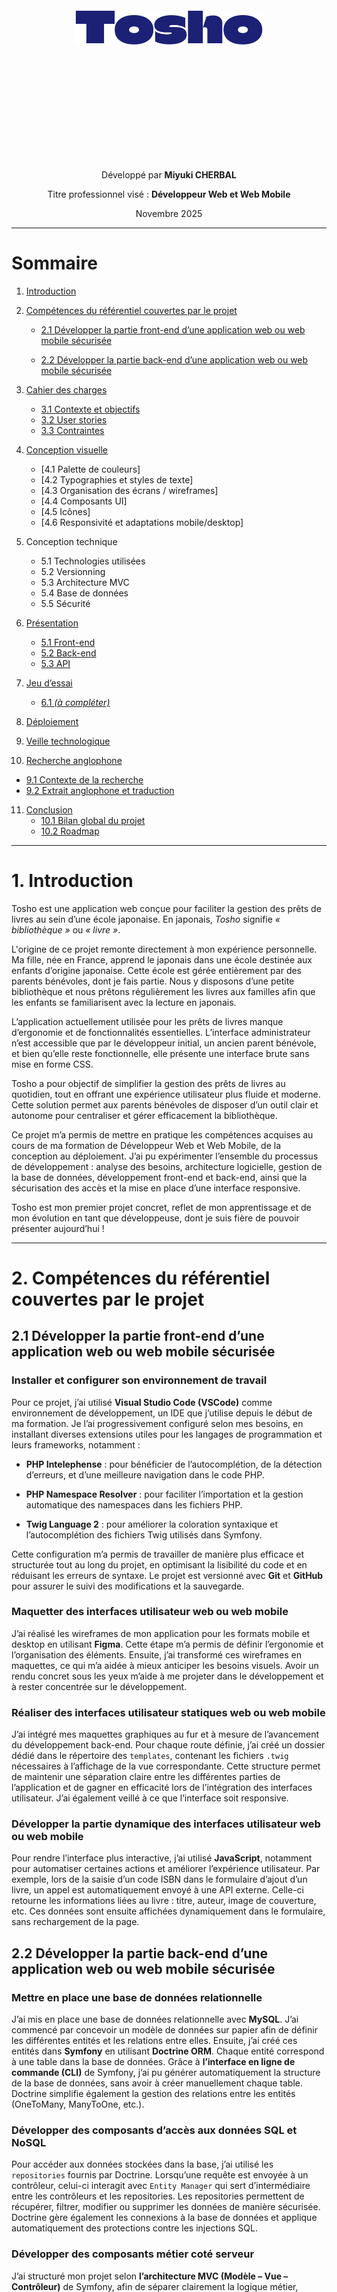 <div style="text-align:center; margin-top:300px;">

  <img src="/img/logo-big.svg" alt="logo" style="display:block; margin:auto; width:300px;">

  <div style="margin-top:200px">
    <p>Développé par <strong>Miyuki CHERBAL</strong></p>
    <p>Titre professionnel visé : <strong>Développeur Web et Web Mobile</strong></p>
    <p>Novembre 2025</p>
  </div>

</div>

<div style="page-break-after: always;"></div>

---

# Sommaire

1. [Introduction](#1-introduction)

2. [Compétences du référentiel couvertes par le projet](#2-compétences-du-référentiel-couvertes-par-le-projet)

   - [2.1 Développer la partie front-end d’une application web ou web mobile sécurisée](#21-développer-la-partie-front-end-dune-application-web-ou-web-mobile-sécurisée)

   - [2.2 Développer la partie back-end d’une application web ou web mobile sécurisée](#22-développer-la-partie-back-end-dune-application-web-ou-web-mobile-sécurisée)

3. [Cahier des charges](#3-cahier-des-charges)
   - [3.1 Contexte et objectifs](#31-contexte-et-objectifs)
   - [3.2 User stories](#32-user-stories)
   - [3.3 Contraintes](#33-contraintes)

4. [Conception visuelle](#4-conception-visuelle)
   - [4.1 Palette de couleurs]
   - [4.2 Typographies et styles de texte] 
   - [4.3 Organisation des écrans / wireframes]
   - [4.4 Composants UI]
   - [4.5 Icônes]
   - [4.6 Responsivité et adaptations mobile/desktop]

5. Conception technique
   - 5.1 Technologies utilisées
   - 5.2 Versionning
   - 5.3 Architecture MVC
   - 5.4 Base de données
   - 5.5 Sécurité

6. [Présentation](#5-présentation)
   - [5.1 Front-end](#51-front-end)
   - [5.2 Back-end](#52-back-end)
   - [5.3 API](#53-api)

7. [Jeu d’essai](#6-jeu-dessai)
   - [6.1 *(à compléter)*](#61-à-compléter)

8. [Déploiement](#7-déploiement)

9. [Veille technologique](#8-veille-technologique)

10. [Recherche anglophone](#9-recherche-anglophone)
   - [9.1 Contexte de la recherche](#91-contexte-de-la-recherche)
   - [9.2 Extrait anglophone et traduction](#92-extrait-anglophone-et-traduction)

11. [Conclusion](#10-conclusion)
    - [10.1 Bilan global du projet](#101-bilan-global-du-projet)
    - [10.2 Roadmap](#102-roadmap)


<div style="page-break-after: always;"></div>

---

# 1. Introduction

Tosho est une application web conçue pour faciliter la gestion des prêts de livres au sein d’une école japonaise. En japonais, *Tosho* signifie *« bibliothèque »* ou *« livre »*.

L'origine de ce projet remonte directement à mon expérience personnelle. Ma fille, née en France, apprend le japonais dans une école destinée aux enfants d’origine japonaise. Cette école est gérée entièrement par des parents bénévoles, dont je fais partie. Nous y disposons d’une petite bibliothèque et nous prêtons régulièrement les livres aux familles afin que les enfants se familiarisent avec la lecture en japonais.

L’application actuellement utilisée pour les prêts de livres manque d’ergonomie et de fonctionnalités essentielles. L’interface administrateur n’est accessible que par le développeur initial, un ancien parent bénévole, et bien qu’elle reste fonctionnelle, elle présente une interface brute sans mise en forme CSS.

Tosho a pour objectif de simplifier la gestion des prêts de livres au quotidien, tout en offrant une expérience utilisateur plus fluide et moderne. Cette solution permet aux parents bénévoles de disposer d’un outil clair et autonome pour centraliser et gérer efficacement la bibliothèque.

Ce projet m’a permis de mettre en pratique les compétences acquises au cours de ma formation de Développeur Web et Web Mobile, de la conception au déploiement. J’ai pu expérimenter l’ensemble du processus de développement : analyse des besoins, architecture logicielle, gestion de la base de données, développement front-end et back-end, ainsi que la sécurisation des accès et la mise en place d’une interface responsive. 

Tosho est mon premier projet concret, reflet de mon apprentissage et de mon évolution en tant que développeuse, dont je suis fière de pouvoir présenter aujourd’hui !


<div style="page-break-after: always;"></div>

---


# 2. Compétences du référentiel couvertes par le projet 

## 2.1 Développer la partie front-end d’une application web ou web mobile sécurisée

### Installer et configurer son environnement de travail

Pour ce projet, j’ai utilisé **Visual Studio Code (VSCode)** comme environnement de développement, un IDE que j’utilise depuis le début de ma formation. Je l’ai progressivement configuré selon mes besoins, en installant diverses extensions utiles pour les langages de programmation et leurs frameworks, notamment :
- **PHP Intelephense** : pour bénéficier de l’autocomplétion, de la détection d’erreurs, et d’une meilleure navigation dans le code PHP.

- **PHP Namespace Resolver** : pour faciliter l’importation et la gestion automatique des namespaces dans les fichiers PHP.

- **Twig Language 2** : pour améliorer la coloration syntaxique et l’autocomplétion des fichiers Twig utilisés dans Symfony.

Cette configuration m’a permis de travailler de manière plus efficace et structurée tout au long du projet, en optimisant la lisibilité du code et en réduisant les erreurs de syntaxe.
Le projet est versionné avec **Git** et **GitHub** pour assurer le suivi des modifications et la sauvegarde.

### Maquetter des interfaces utilisateur web ou web mobile

J’ai réalisé les wireframes de mon application pour les formats mobile et desktop en utilisant **Figma**. Cette étape m’a permis de définir l’ergonomie et l’organisation des éléments. Ensuite, j’ai transformé ces wireframes en maquettes, ce qui m’a aidée à mieux anticiper les besoins visuels. Avoir un rendu concret sous les yeux m’aide à me projeter dans le développement et à rester concentrée sur le développement.

### Réaliser des interfaces utilisateur statiques web ou web mobile

J’ai intégré mes maquettes graphiques au fur et à mesure de l’avancement du développement back-end. Pour chaque route définie, j’ai créé un dossier dédié dans le répertoire des ``templates``, contenant les fichiers ```.twig``` nécessaires à l’affichage de la vue correspondante. Cette structure permet de maintenir une séparation claire entre les différentes parties de l’application et de gagner en efficacité lors de l’intégration des interfaces utilisateur. J’ai également veillé à ce que l’interface soit responsive.

### Développer la partie dynamique des interfaces utilisateur web ou web mobile

Pour rendre l’interface plus interactive, j’ai utilisé **JavaScript**, notamment pour automatiser certaines actions et améliorer l’expérience utilisateur. Par exemple, lors de la saisie d’un code ISBN dans le formulaire d’ajout d’un livre, un appel est automatiquement envoyé à une API externe. Celle-ci retourne les informations liées au livre : titre, auteur, image de couverture, etc. Ces données sont ensuite affichées dynamiquement dans le formulaire, sans rechargement de la page. 

## 2.2 Développer la partie back-end d’une application web ou web mobile sécurisée

### Mettre en place une base de données relationnelle

J’ai mis en place une base de données relationnelle avec **MySQL**. J’ai commencé par concevoir un modèle de données sur papier afin de définir les différentes entités et les relations entre elles. Ensuite, j’ai créé ces entités dans **Symfony** en utilisant **Doctrine ORM**. Chaque entité correspond à une table dans la base de données. Grâce à **l’interface en ligne de commande (CLI)** de Symfony, j’ai pu générer automatiquement la structure de la base de données, sans avoir à créer manuellement chaque table. Doctrine simplifie également la gestion des relations entre les entités (OneToMany, ManyToOne, etc.).

### Développer des composants d’accès aux données SQL et NoSQL

Pour accéder aux données stockées dans la base, j’ai utilisé les ``repositories`` fournis par Doctrine. Lorsqu’une requête est envoyée à un contrôleur, celui-ci interagit avec ``Entity Manager`` qui sert d’intermédiaire entre les contrôleurs et les repositories.
Les repositories permettent de récupérer, filtrer, modifier ou supprimer les données de manière sécurisée. Doctrine gère également les connexions à la base de données et applique automatiquement des protections contre les injections SQL.

### Développer des composants métier coté serveur

J’ai structuré mon projet selon **l’architecture MVC (Modèle – Vue – Contrôleur)** de Symfony, afin de séparer clairement la logique métier, l’affichage et le traitement des requêtes. Chaque URL est associée à une route, dirigée vers un contrôleur dédié à une fonctionnalité précise (par exemple : prêts des livres, gestion des inventaires etc.).
Les contrôleurs interagissent avec les entités pour récupérer ou modifier les données, puis transmettent les résultats aux vues. Ce mécanisme est utilisé notamment pour la gestion complète du CRUD des livres.

### Documentner le déploiement d’une application dynamique web ou web mobile

Pour le déploiement, j’ai utilisé **Docker**, ce qui permet de standardiser l’environnement de développement et de production. J’ai rédigé un ``dockerfile`` qui décrit toutes les étapes nécessaires pour construire l’image de l’application : installation des dépendances, configuration, copie des fichiers, etc.
Toutes les commandes nécessaires à l’exécution du projet avec Docker sont documentées dans le fichier ``README.md``. Cela permet à n’importe quel utilisateur de cloner le dépôt et de lancer l’application en quelques lignes de commande, sans avoir à configurer manuellement l’environnement.

---


# 3. Cahier des charges
## 3.1 Contexte et objectifs
### Contexte
Le projet Tosho est inspiré d’une application web actuellement utilisée au sein d’une école japonaise associative qui propose des cours de japonais aux enfants d’origine japonaise résidant dans la région lyonnaise. L’école est entièrement gérée par des parents bénévoles, dont je fais partie, et met à disposition une petite bibliothèque afin d’encourager la lecture en japonais auprès des enfants.

Chaque semaine, les familles adhérentes peuvent emprunter des livres pour leurs enfants. Jusqu’à présent, ces prêts sont gérés via une application web existante, développée il y a plusieurs années par un ancien parent bénévole.
Le fonctionnement actuel est le suivant :

1. La famille choisit les livres à emprunter.

2. Chaque livre possède une étiquette avec un code unique (différent de l’ISBN) généré par l’association.

3. Le parent bibliothécaire saisit le nom de famille de l’emprunteur.

4. La liste des livres déjà empruntés par cette famille s’affiche.

5. Si la famille rapporte des livres, le bibliothécaire enregistre le retour de chaque livre.

6. Pour enregistrer un nouveau prêt, il saisit le code du livre correspondant.

Bien que cette application soit fonctionnelle, elle présente plusieurs limitations importantes :

- La partie administrateur (gestion des livres, des familles adhérentes, des bibliothécaires et des inventaires annuels) n’est pas accessible aux bénévoles actuels et nécessite toujours l’intervention du développeur d’origine.

- La recherche de familles n’est possible qu’en alphabet latin, ce qui rend la recherche en japonais (hiragana) impossible.

- L’interface est peu ergonomique, sans mise en page ni design CSS.

Ces contraintes rendent la gestion quotidienne de la bibliothèque peu flexible pour les parents bénévoles.

C’est dans ce contexte qu’a été conçu Tosho, une nouvelle application web de gestion des prêts de livres, pensée pour offrir une utilisation simple, fluide et autonome, sans dépendance à un intervenant technique extérieur.

### Objectifs

Le projet Tosho a pour objectif principal de faciliter et moderniser la gestion des prêts de livres au sein de l’école japonaise associative, tout en offrant aux parents bénévoles un outil simple, efficace et autonome.

Plus précisément, le projet vise à :

- Centraliser la gestion de la bibliothèque, en regroupant toutes les informations relatives aux livres, aux familles et aux bénévoles dans une interface administrateur claire et accessible.

- Améliorer l’ergonomie et l’expérience utilisateur, avec une interface intuitive, responsive et agréable à utiliser, adaptée aux besoins des bénévoles non techniques.

- Permettre un inventaire fiable et autonome, avec la possibilité de signaler facilement les livres manquants, mal rangés ou abîmés.

- Offrir une solution évolutive, qui pourra être enrichie ultérieurement de fonctionnalités supplémentaires (réservations, rappels automatiques, multilingue, etc.).

Ainsi, Tosho se positionne comme une solution moderne et complète, permettant aux bénévoles de gérer la bibliothèque de manière autonome et efficace, tout en garantissant un suivi fiable des prêts et retours de livres.

## 3.2 User stories

**Échelle de priorité :**  
- Priorité 0 : Obligatoire  
- Priorité 1 : Nécessaire  
- Priorité 2 : Secondaire


### Page de connexion

| En tant que...     | Je veux...                         | Afin de...                                        | Priorité |
|-------------------|------------------------------------|--------------------------------------------------|----------|
| Utilisateur (Admin ou Bibliothécaire) | Me connecter à l'application | Accéder à mes fonctionnalités selon mon rôle   | 0        |
| Utilisateur       | Récupérer mon mot de passe oublié   | Pouvoir accéder à nouveau à mon compte          | 0        |

### Gestion des prêts

| En tant que...          | Je veux...                                                       | Afin de...                             | Priorité |
|-------------------------|-----------------------------------------------------------------|---------------------------------------|----------|
| Bibliothécaire   | Enregistrer un prêt (livre, date, famille emprunteuse)          | Suivre les emprunts de livres         | 0        |
| Bibliothécaire   | Enregistrer le retour d’un livre                                 | Mettre à jour la disponibilité        | 0        |

---

### Inventaire (Côté bibliothécaire)

| En tant que...          | Je veux...                                                       | Afin de...                             | Priorité |
|-------------------------|-----------------------------------------------------------------|---------------------------------------|----------|
| Bibliothécaire   | Saisir l’ID d’un livre et valider sa présence lors de l’inventaire | Vérifier que le livre est bien là    | 1        |
| Bibliothécaire   | Signaler une anomalie                                           | Identifier anomalie                   | 1        |

---

### Gestion des livres (Admin uniquement)

| En tant que... | Je veux...                               | Afin de...                         | Priorité |
|----------------|-----------------------------------------|-----------------------------------|----------|
| Admin          | Ajouter un nouveau livre                 | Enrichir l’inventaire             | 1        |
| Admin          | Consulter les détails d’un livre        | Vérifier les informations         | 1        |
| Admin          | Modifier les informations d’un livre    | Corriger ou mettre à jour         | 1        |
| Admin          | Supprimer un livre                      | Retirer un livre obsolète         | 2        |

---

### Gestion des familles adhérentes (Admin uniquement)

| En tant que... | Je veux...                               | Afin de...                         | Priorité |
|----------------|-----------------------------------------|-----------------------------------|----------|
| Admin          | Ajouter une nouvelle famille             | Enregistrer les membres           | 1        |
| Admin          | Consulter les informations d’une famille| Vérifier les données              | 1        |
| Admin          | Modifier les informations d’une famille | Mettre à jour                     | 1        |
| Admin          | Supprimer une famille                    | Supprimer des adhérents            | 2        |

---

### Gestion des bibliothécaires (Admin uniquement)

| En tant que... | Je veux...                                      | Afin de...                                               | Priorité |
|----------------|-------------------------------------------------|----------------------------------------------------------|----------|
| Admin          | Créer un compte bibliothécaire                  | Leur permettre d'accéder à l'application                 | 1        |
| Admin          | Modifier un compte bibliothécaire               | Mettre à jour leurs informations                         | 1        |
| Admin          | Supprimer un compte bibliothécaire              | Retirer l'accès à quelqu'un qui ne fait plus partie      | 2        |
| Admin          | Voir la liste des bibliothécaires               | Gérer plus facilement l'équipe de gestion                | 1        |
| Admin          | Activer/désactiver un compte bibliothécaire    | Contrôler l'accès à l'application                        | 1        |

---

### Gestion de l’inventaire (Admin uniquement)

| En tant que... | Je veux...                                     | Afin de...                                               | Priorité |
|----------------|-----------------------------------------------|----------------------------------------------------------|----------|
| Admin          | Programmer une session d'inventaire          | Planifier quand les bénévoles vont vérifier les livres  | 1        |
| Admin          | Actualiser l'état d'inventaire (session ouverte/fermée/à venir, etc.) | Suivre correctement le statut de chaque session       | 1        |
| Admin          | Voir l'avancement de l'inventaire           | Savoir combien de livres ont été vérifiés et combien restent | 1        |
| Admin          | Modifier l'état des livres signalés         | Mettre à jour l’état après avoir réglé le problème     | 1        |
---
### Interface et sécurité

| En tant que...     | Je veux...                         | Afin de...                                        | Priorité |
|--------------------|------------------------------------|--------------------------------------------------|----------|
| Admin              | Passer de l’interface Admin à l’interface Bibliothécaire | Gérer la bibliothèque comme un parent bibliothécaire | 2        |
| Bibliothécaire     | Modifier mon mot de passe           | Sécuriser mon compte ou le mettre à jour         | 1        |
| Bibliothécaire     | Initialiser mon mot de passe        | En cas de perte de mot de passe                   | 0        |


## 3.3 Contraintes

- L’interface doit être simple et intuitive, adaptée à des utilisateurs non techniques, y compris les parents bénévoles et les administrateurs (qui sont eux-mêmes des bénévoles).
- L’accès aux fonctionnalités doit être restreint selon le rôle de l’utilisateur :
  - **Admin (parent bénévole)** : gère les familles, les livres, les bibliothécaires et l’inventaire.
  - **Bibliothécaire (parent bénévole)** : enregistre les prêts et retours, et participe aux sessions d’inventaire.
- Les données doivent être fiables et mises à jour en temps réel afin d’éviter les erreurs de double prêt ou de livres manquants.

# 4. Conception visuelle

### 